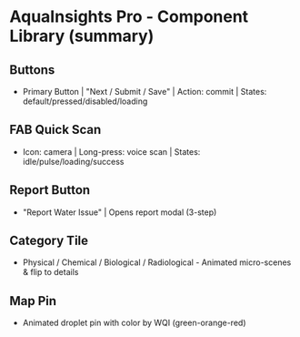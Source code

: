 
# AquaInsights Pro - Component Library (summary)

## Buttons
- Primary Button | "Next / Submit / Save" | Action: commit | States: default/pressed/disabled/loading

## FAB Quick Scan
- Icon: camera | Long-press: voice scan | States: idle/pulse/loading/success

## Report Button
- "Report Water Issue" | Opens report modal (3-step)

## Category Tile
- Physical / Chemical / Biological / Radiological - Animated micro-scenes & flip to details

## Map Pin
- Animated droplet pin with color by WQI (green-orange-red)

